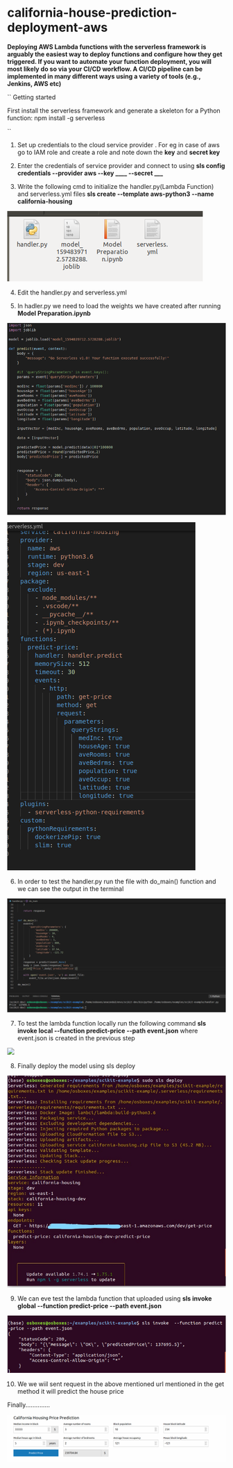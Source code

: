 # california-house-prediction-deployment-aws

**Deploying AWS Lambda functions with the serverless framework is arguably the easiest way to deploy functions and configure how they get triggered. If you want to automate your function deployment, you will most likely do so via your CI/CD workflow. A CI/CD pipeline can be implemented in many different ways using a variety of tools (e.g., Jenkins, AWS etc)**

``
Getting started

First install the serverless framework and generate a skeleton for a Python function:
npm install -g serverless

``
1. Set up credentials to the cloud service provider . For eg in case of aws go to IAM role and create a role and note down the **key** and **secret key**

2. Enter the credentials of service provider and connect to using **sls config credentials  --provider aws --key ____  --secret ___**

3. Write the following cmd to initialize the handler.py(Lambda Function) and serverless.yml files **sls create --template aws-python3 --name california-housing**

![](california-house-pred/2.PNG)

4. Edit the handler.py and serverless.yml 

5. In hadler.py we need to load the weights we have created after running **Model Preparation.ipynb**

![](california-house-pred/Capture.PNG)

![](california-house-pred/Capture3.PNG)

6. In order to test the handler.py run the file with do_main() function and we can see the output in the terminal

![](california-house-pred/Capture1.PNG)

7. To test the lambda function locally run the following command **sls invoke local --function predict-price --path event.json**   where event.json is created in the previous step

![](california-house-pred/Capture2.jpg)

8. Finally deploy the model  using sls deploy

![](california-house-pred/Capture4_LI.jpg)

9. We can eve test the lambda function that uploaded using **sls invoke global --function predict-price --path event.json**

![](california-house-pred/Capture5.PNG)

10. We we wiil sent request in the above mentioned url mentioned in the get method it will predict the house price

Finally..............

![](california-house-pred/Capture6.PNG)


